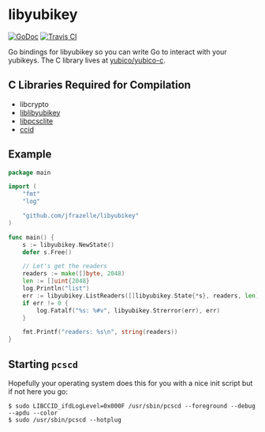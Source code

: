 # libyubikey

[![GoDoc](https://godoc.org/github.com/jfrazelle/libyubikey?status.svg)](https://godoc.org/github.com/jfrazelle/libyubikey) [![Travis CI](https://travis-ci.org/jfrazelle/libyubikey.svg?branch=master)](https://travis-ci.org/jfrazelle/libyubikey)

Go bindings for libyubikey so you can write Go to interact with your yubikeys.
The C library lives at
[yubico/yubico-c](https://github.com/Yubico/yubico-c).

## C Libraries Required for Compilation

- libcrypto
- [liblibyubikey](https://github.com/Yubico/yubico-piv-tool/)
- [libpcsclite](https://pcsclite.alioth.debian.org/pcsclite.html)
- [ccid](https://pcsclite.alioth.debian.org/ccid.html)

## Example

```go
package main

import (
	"fmt"
	"log"

	"github.com/jfrazelle/libyubikey"
)

func main() {
	s := libyubikey.NewState()
	defer s.Free()

	// Let's get the readers
	readers := make([]byte, 2048)
	len := []uint{2048}
	log.Println("list")
	err := libyubikey.ListReaders([]libyubikey.State{*s}, readers, len)
	if err != 0 {
		log.Fatalf("%s: %#v", libyubikey.Strerror(err), err)
	}

	fmt.Printf("readers: %s\n", string(readers))
}
```

## Starting `pcscd`

Hopefully your operating system does this for you with a nice init script but
if not here you go:

```console
$ sudo LIBCCID_ifdLogLevel=0x000F /usr/sbin/pcscd --foreground --debug --apdu --color
$ sudo /usr/sbin/pcscd --hotplug
```
